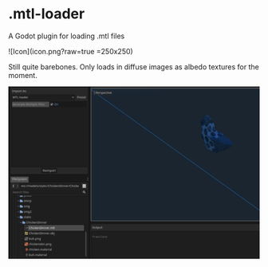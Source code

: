 # .mtl-loader
A Godot plugin for loading .mtl files

![Icon](icon.png?raw=true =250x250)

Still quite barebones. Only loads in diffuse images as albedo textures for the moment.

![Image of the loader](mtl.PNG?raw=true)
